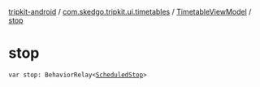 [tripkit-android](../../index.md) / [com.skedgo.tripkit.ui.timetables](../index.md) / [TimetableViewModel](index.md) / [stop](./stop.md)

# stop

`var stop: BehaviorRelay<`[`ScheduledStop`](../../com.skedgo.android.common.model/-scheduled-stop/index.md)`>`